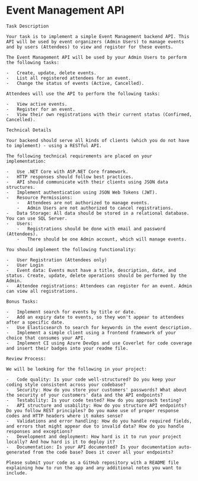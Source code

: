 
# Event Management API
    
    Task Description
    
    Your task is to implement a simple Event Management backend API. This API will be used by event organizers (Admin Users) to manage events and by users (Attendees) to view and register for these events.
    
    The Event Management API will be used by your Admin Users to perform the following tasks:
    
    -   Create, update, delete events.
    -   List all registered attendees for an event.
    -   Change the status of events (Active, Cancelled).
    
    Attendees will use the API to perform the following tasks:
    
    -   View active events.
    -   Register for an event.
    -   View their own registrations with their current status (Confirmed, Cancelled).
    
    Technical Details
    
    Your backend should serve all kinds of clients (which you do not have to implement) - using a RESTful API.
    
    The following technical requirements are placed on your implementation:
    
    -   Use .NET Core with ASP.NET Core framework.
    -   HTTP responses should follow best practices.
    -   API should communicate with their clients using JSON data structures.
    -   Implement authentication using JSON Web Tokens (JWT).
    -   Resource Permissions:
        -   Attendees are not authorized to manage events.
        -   Admin Users are not authorized to cancel registrations.
    -   Data Storage: All data should be stored in a relational database. You can use SQL Server.
    -   Users:
        -   Registrations should be done with email and password (Attendees).
        -   There should be one Admin account, which will manage events.
    
    You should implement the following functionality:
    
    -   User Registration (Attendees only)
    -   User Login
    -   Event data: Events must have a title, description, date, and status. Create, update, delete operations should be performed by the Admin.
    -   Attendee registrations: Attendees can register for an event. Admin can view all registrations.
    
    Bonus Tasks:
    
    -   Implement search for events by title or date.
    -   Add an expiry date to events, so they won't appear to attendees after a specific date.
    -   Use Elasticsearch to search for keywords in the event description.
    -   Implement a simple client using a frontend framework of your choice that consumes your API.
    -   Implement CI using Azure DevOps and use Coverlet for code coverage and insert their badges into your readme file.
    
    Review Process:
    
    We will be looking for the following in your project:
    
    -   Code quality: Is your code well-structured? Do you keep your coding style consistent across your codebase?
    -   Security: How do you store your customers' passwords? What about the security of your customers' data and the API endpoints?
    -   Testability: Is your code tested? How do you approach testing?
    -   API structure and usability: How do you structure API endpoints? Do you follow REST principles? Do you make use of proper response codes and HTTP headers where it makes sense?
    -   Validations and error handling: How do you handle required fields, and errors that might appear due to invalid data? How do you handle responses and exceptions?
    -   Development and deployment: How hard is it to run your project locally? And how hard is it to deploy it?
    -   Documentation: Is your API documented? Is your documentation auto-generated from the code base? Does it cover all your endpoints?
    
    Please submit your code as a GitHub repository with a README file explaining how to run the app and any additional notes you want to include.